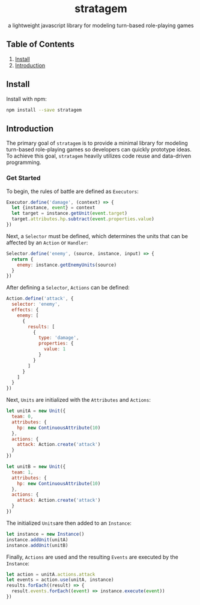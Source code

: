 
<div align="center">
  <h1>stratagem</h1>
  <p>a lightweight javascript library for modeling turn-based role-playing games</p>
</div>

## Table of Contents
1. [Install](#install)
2. [Introduction](#introduction)
## Install
Install with npm:
```bash
npm install --save stratagem
```
## Introduction
The primary goal of `stratagem` is to provide a minimal library for modeling turn-based role-playing games so developers can quickly prototype ideas. To achieve this goal, `stratagem` heavily utilizes code reuse and data-driven programming.

### Get Started
To begin, the rules of battle are defined as `Executors`:
```javascript
Executor.define('damage', (context) => {
  let {instance, event} = context
  let target = instance.getUnit(event.target)
  target.attributes.hp.subtract(event.properties.value)
})
```
Next, a `Selector` must be defined, which determines the units that can be affected by an `Action` or `Handler`:
```javascript
Selector.define('enemy', (source, instance, input) => {
  return {
    enemy: instance.getEnemyUnits(source)
  }
})
```
After defining a `Selector`, `Actions` can be defined:
```javascript
Action.define('attack', {
  selector: 'enemy',
  effects: {
    enemy: [
      {
        results: [
          {
            type: 'damage',
            properties: {
              value: 1
            }
          }
        ]
      }
    ]
  }
})
```
Next, `Units` are initialized with the `Attributes` and `Actions`:
```javascript
let unitA = new Unit({
  team: 0,
  attributes: {
    hp: new ContinuousAttribute(10)
  },
  actions: {
    attack: Action.create('attack')
  }
})

let unitB = new Unit({
  team: 1,
  attributes: {
    hp: new ContinuousAttribute(10)
  },
  actions: {
    attack: Action.create('attack')
  }
})
```
The initialized `Units`are then added to an `Instance`:
```javascript
let instance = new Instance()
instance.addUnit(unitA)
instance.addUnit(unitB)
```
Finally, `Actions` are used and the resulting `Events` are executed by the `Instance`:
```javascript
let action = unitA.actions.attack
let events = action.use(unitA, instance)
results.forEach((result) => {
  result.events.forEach((event) => instance.execute(event))
})
```
